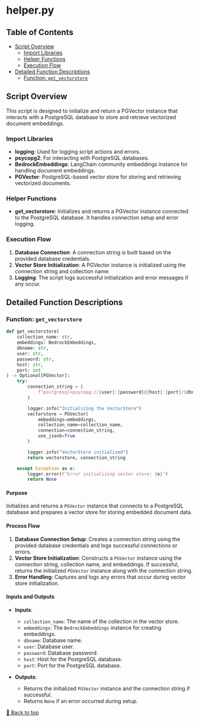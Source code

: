 # helper.py

## Table of Contents <a name="table-of-contents"></a>
- [Script Overview](#script-overview)
  - [Import Libraries](#import-libraries)
  - [Helper Functions](#helper-functions)
  - [Execution Flow](#execution-flow)
- [Detailed Function Descriptions](#detailed-function-descriptions)
  - [Function: `get_vectorstore`](#get_vectorstore)

## Script Overview <a name="script-overview"></a>
This script is designed to initialize and return a PGVector instance that interacts with a PostgreSQL database to store and retrieve vectorized document embeddings.

### Import Libraries <a name="import-libraries"></a>
- **logging**: Used for logging script actions and errors.
- **psycopg2**: For interacting with PostgreSQL databases.
- **BedrockEmbeddings**: LangChain community embeddings instance for handling document embeddings.
- **PGVector**: PostgreSQL-based vector store for storing and retrieving vectorized documents.

### Helper Functions <a name="helper-functions"></a>
- **get_vectorstore**: Initializes and returns a PGVector instance connected to the PostgreSQL database. It handles connection setup and error logging.

### Execution Flow <a name="execution-flow"></a>
1. **Database Connection**: A connection string is built based on the provided database credentials.
2. **Vector Store Initialization**: A PGVector instance is initialized using the connection string and collection name.
3. **Logging**: The script logs successful initialization and error messages if any occur.

## Detailed Function Descriptions <a name="detailed-function-descriptions"></a>

### Function: `get_vectorstore` <a name="get_vectorstore"></a>
```python
def get_vectorstore(
    collection_name: str, 
    embeddings: BedrockEmbeddings, 
    dbname: str, 
    user: str, 
    password: str, 
    host: str, 
    port: int
) -> Optional[PGVector]:
    try:
        connection_string = (
            f"postgresql+psycopg://{user}:{password}@{host}:{port}/{dbname}"
        )

        logger.info("Initializing the VectorStore")
        vectorstore = PGVector(
            embeddings=embeddings,
            collection_name=collection_name,
            connection=connection_string,
            use_jsonb=True
        )

        logger.info("VectorStore initialized")
        return vectorstore, connection_string

    except Exception as e:
        logger.error(f"Error initializing vector store: {e}")
        return None
```
#### Purpose

Initializes and returns a `PGVector` instance that connects to a PostgreSQL database and prepares a vector store for storing embedded document data.

#### Process Flow

1. **Database Connection Setup**: Creates a connection string using the provided database credentials and logs successful connections or errors.
2. **Vector Store Initialization**: Constructs a `PGVector` instance using the connection string, collection name, and embeddings. If successful, returns the initialized `PGVector` instance along with the connection string.
3. **Error Handling**: Captures and logs any errors that occur during vector store initialization.

#### Inputs and Outputs
- **Inputs**:
  - `collection_name`: The name of the collection in the vector store.
  - `embeddings`: The `BedrockEmbeddings` instance for creating embeddings.
  - `dbname`: Database name.
  - `user`: Database user.
  - `password`: Database password.
  - `host`: Host for the PostgreSQL database.
  - `port`: Port for the PostgreSQL database.

- **Outputs**:
  - Returns the initialized `PGVector` instance and the connection string if successful.
  - Returns `None` if an error occurred during setup.

[🔼 Back to top](#table-of-contents)
